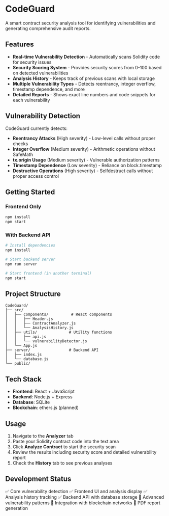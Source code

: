 # CodeGuard

A smart contract security analysis tool for identifying vulnerabilities and generating comprehensive audit reports.

## Features

- **Real-time Vulnerability Detection** - Automatically scans Solidity code for security issues
- **Security Scoring System** - Provides security scores from 0-100 based on detected vulnerabilities
- **Analysis History** - Keeps track of previous scans with local storage
- **Multiple Vulnerability Types** - Detects reentrancy, integer overflow, timestamp dependence, and more
- **Detailed Reports** - Shows exact line numbers and code snippets for each vulnerability

## Vulnerability Detection

CodeGuard currently detects:

- **Reentrancy Attacks** (High severity) - Low-level calls without proper checks
- **Integer Overflow** (Medium severity) - Arithmetic operations without SafeMath
- **tx.origin Usage** (Medium severity) - Vulnerable authorization patterns
- **Timestamp Dependence** (Low severity) - Reliance on block.timestamp
- **Destructive Operations** (High severity) - Selfdestruct calls without proper access control

## Getting Started

### Frontend Only
```bash
npm install
npm start
```

### With Backend API
```bash
# Install dependencies
npm install

# Start backend server
npm run server

# Start frontend (in another terminal)
npm start
```

## Project Structure

```
CodeGuard/
├── src/
│   ├── components/          # React components
│   │   ├── Header.js
│   │   ├── ContractAnalyzer.js
│   │   └── AnalysisHistory.js
│   ├── utils/              # Utility functions
│   │   ├── api.js
│   │   └── vulnerabilityDetector.js
│   └── App.js
├── server/                 # Backend API
│   ├── index.js
│   └── database.js
└── public/
```

## Tech Stack

- **Frontend**: React + JavaScript
- **Backend**: Node.js + Express
- **Database**: SQLite
- **Blockchain**: ethers.js (planned)

## Usage

1. Navigate to the **Analyzer** tab
2. Paste your Solidity contract code into the text area
3. Click **Analyze Contract** to start the security scan
4. Review the results including security score and detailed vulnerability report
5. Check the **History** tab to see previous analyses

## Development Status

✅ Core vulnerability detection
✅ Frontend UI and analysis display
✅ Analysis history tracking
✅ Backend API with database storage
🚧 Advanced vulnerability patterns
🚧 Integration with blockchain networks
🚧 PDF report generation